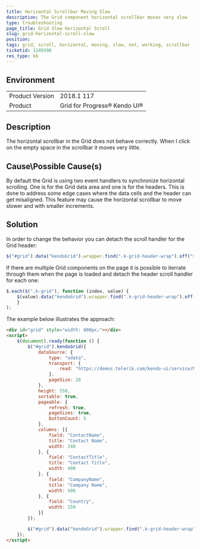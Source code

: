 ```yaml
---
title: Horizontal Scrollbar Moving Slow
description: The Grid component horizontal scrollbar moves very slow
type: troubleshooting
page_title: Grid Slow Horizontal Scroll
slug: grid-horizontal-scroll-slow
position: 
tags: grid, scroll, horizontal, moving, slow, not, working, scrollbar
ticketid: 1149398
res_type: kb
---
```


## Environment
<table>
	<tr>
		<td>Product Version</td>
		<td>2018.1 117</td>
	</tr>
	<tr>
		<td>Product</td>
		<td>Grid for Progress® Kendo UI®</td>
	</tr>
</table>


## Description
The horizontal scrollbar in the Grid does not behave correctly. When I click on the empty space in the scrollbar it moves very little.

## Cause\Possible Cause(s)
By default the Grid is using two event handlers to synchronize horizontal scrolling. One is for the Grid data area and one is for the headers. This is done to address some edge cases where the data cells and the header can get misaligned. This feature may cause the horizontal scrollbar to move slower and with smaller increments.

## Solution
In order to change the behavior you can detach the scroll handler for the Grid header: 

```JavaScript
$("#grid").data("kendoGrid").wrapper.find(".k-grid-header-wrap").off("scroll.kendoGrid");
```

If there are multiple Grid components on the page it is possible to iterrate through them when the page is loaded and detach the header scroll handler for each one:


```JavaScript
$.each($(".k-grid"), function (index, value) {
    $(value).data("kendoGrid").wrapper.find(".k-grid-header-wrap").off("scroll.kendoGrid");
    }
);
```

The example below illustrates the approach:

```html
<div id="grid" style="width: 600px;"></div>
<script>
    $(document).ready(function () {
        $("#grid").kendoGrid({
            dataSource: {
                type: "odata",
                transport: {
                    read: "https://demos.telerik.com/kendo-ui/service/Northwind.svc/Customers"
                },
                pageSize: 20
            },
            height: 550,
            sortable: true,
            pageable: {
                refresh: true,
                pageSizes: true,
                buttonCount: 5
            },
            columns: [{
                field: "ContactName",
                title: "Contact Name",
                width: 240
            }, {
                field: "ContactTitle",
                title: "Contact Title",
                width: 400
            }, {
                field: "CompanyName",
                title: "Company Name",
                width: 500
            }, {
                field: "Country",
                width: 150
            }]
        });

        $("#grid").data("kendoGrid").wrapper.find(".k-grid-header-wrap").off("scroll.kendoGrid");
    });
</script>
```


